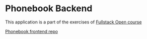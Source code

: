 # Phonebook Backend

This application is a part of the exercises of [Fullstack Open course](https://fullstackopen.com/en)  

 [Phonebook frontend repo](https://github.com/LuizAPJunior/fullstack-open/tree/main/part3/phonebook-frontend)